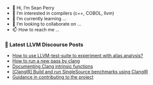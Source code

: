 - 👋 Hi, I’m Sean Perry
- 👀 I’m interested in compilers (c++, COBOL, llvm)
- 🌱 I’m currently learning ...
- 💞️ I’m looking to collaborate on ...
- 📫 How to reach me ...

<!---
s66perry/s66perry is a ✨ special ✨ repository because its `README.md` (this file) appears on your GitHub profile.
You can click the Preview link to take a look at your changes.
--->
### 📕 Latest LLVM Discourse Posts

<!-- DISCOURSE-LLVM:START -->
- [How to use LLVM-test-suite to experiment with alias analysis?](https://discourse.llvm.org/t/how-to-use-llvm-test-suite-to-experiment-with-alias-analysis/69668#post_10)
- [How to run a new pass by clang](https://discourse.llvm.org/t/how-to-run-a-new-pass-by-clang/69669#post_4)
- [Documenting Clang intrinsic functions](https://discourse.llvm.org/t/documenting-clang-intrinsic-functions/69689#post_7)
- [[ClangIR] Build and run SingleSource benchmarks using ClangIR](https://discourse.llvm.org/t/clangir-build-and-run-singlesource-benchmarks-using-clangir/68473#post_2)
- [Guidance in contributing to the project](https://discourse.llvm.org/t/guidance-in-contributing-to-the-project/69008?page=4#post_66)
<!-- DISCOURSE-LLVM:END -->
